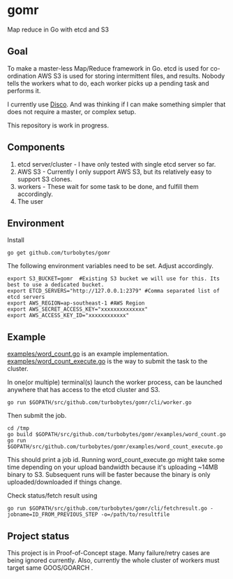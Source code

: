 # gomr
Map reduce in Go with etcd and S3

## Goal

To make a master-less Map/Reduce framework in Go. etcd is used for co-ordination AWS S3 is used for storing intermittent files, and results. Nobody tells the workers what to do, each worker picks up a pending task and performs it.

I currently use [Disco](http://discoproject.org/). And was thinking if I can make something simpler that does not require a master, or complex setup.

This repository is work in progress.

## Components

1. etcd server/cluster - I have only tested with single etcd server so far.
2. AWS S3 - Currently I only support AWS S3, but its relatively easy to support S3 clones.
3. workers - These wait for some task to be done, and fulfill them accordingly.
4. The user

## Environment 

Install

	go get github.com/turbobytes/gomr

The following environment variables need to be set. Adjust accordingly.

	export S3_BUCKET=gomr  #Existing S3 bucket we will use for this. Its best to use a dedicated bucket.
	export ETCD_SERVERS="http://127.0.0.1:2379" #Comma separated list of etcd servers
	export AWS_REGION=ap-southeast-1 #AWS Region
	export AWS_SECRET_ACCESS_KEY="xxxxxxxxxxxxxx"
	export AWS_ACCESS_KEY_ID="xxxxxxxxxxxx"


## Example

[examples/word_count.go](examples/word_count.go) is an example implementation.
[examples/word_count_execute.go](examples/word_count_execute.go) is the way to submit the task to the cluster.

In one(or multiple) terminal(s) launch the worker process, can be launched anywhere that has access to the etcd cluster and S3.

	go run $GOPATH/src/github.com/turbobytes/gomr/cli/worker.go


Then submit the job.

	cd /tmp
	go build $GOPATH/src/github.com/turbobytes/gomr/examples/word_count.go
	go run $GOPATH/src/github.com/turbobytes/gomr/examples/word_count_execute.go

This should print a job id.
Running word_count_execute.go might take some time depending on your upload bandwidth because it's uploading ~14MB binary to S3. Subsequent runs will be faster because the binary is only uploaded/downloaded if things change.

Check status/fetch result using 

	go run $GOPATH/src/github.com/turbobytes/gomr/cli/fetchresult.go -jobname=ID_FROM_PREVIOUS_STEP -o=/path/to/resultfile

## Project status

This project is in Proof-of-Concept stage. Many failure/retry cases are being ignored currently. Also, currently the whole cluster of workers must target same GOOS/GOARCH .